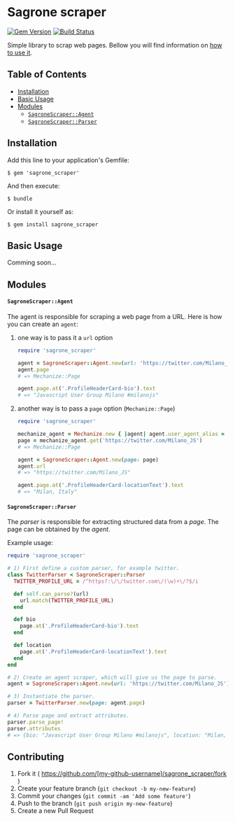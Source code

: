 # Sagrone scraper

[![Gem Version](https://badge.fury.io/rb/sagrone_scraper.svg)](http://badge.fury.io/rb/sagrone_scraper)
[![Build Status](https://travis-ci.org/Sagrone/scraper.svg?branch=master)](https://travis-ci.org/Sagrone/scraper)

Simple library to scrap web pages. Bellow you will find information on [how to use it](#basic-usage).

## Table of Contents

- [Installation](#installation)
- [Basic Usage](#basic-usage)
- [Modules](#modules)
  + [`SagroneScraper::Agent`](#sagronescraperagent)
  + [`SagroneScraper::Parser`](#sagronescraperparser)

## Installation

Add this line to your application's Gemfile:

    $ gem 'sagrone_scraper'

And then execute:

    $ bundle

Or install it yourself as:

    $ gem install sagrone_scraper

## Basic Usage

Comming soon...

## Modules

#### `SagroneScraper::Agent`

The agent is responsible for scraping a web page from a URL. Here is how you can create an `agent`:

1. one way is to pass it a `url` option

    ```ruby
    require 'sagrone_scraper'

    agent = SagroneScraper::Agent.new(url: 'https://twitter.com/Milano_JS')
    agent.page
    # => Mechanize::Page

    agent.page.at('.ProfileHeaderCard-bio').text
    # => "Javascript User Group Milano #milanojs"
    ```

2. another way is to pass a `page` option (`Mechanize::Page`)

    ```ruby
    require 'sagrone_scraper'

    mechanize_agent = Mechanize.new { |agent| agent.user_agent_alias = 'Linux Firefox' }
    page = mechanize_agent.get('https://twitter.com/Milano_JS')
    # => Mechanize::Page

    agent = SagroneScraper::Agent.new(page: page)
    agent.url
    # => "https://twitter.com/Milano_JS"

    agent.page.at('.ProfileHeaderCard-locationText').text
    # => "Milan, Italy"
    ```

#### `SagroneScraper::Parser`

The _parser_ is responsible for extracting structured data from a _page_. The page can be obtained by the _agent_.

Example usage:

```ruby
require 'sagrone_scraper'

# 1) First define a custom parser, for example twitter.
class TwitterParser < SagroneScraper::Parser
  TWITTER_PROFILE_URL = /^https?:\/\/twitter.com\/(\w)+\/?$/i

  def self.can_parse?(url)
    url.match(TWITTER_PROFILE_URL)
  end

  def bio
    page.at('.ProfileHeaderCard-bio').text
  end

  def location
    page.at('.ProfileHeaderCard-locationText').text
  end
end

# 2) Create an agent scraper, which will give us the page to parse.
agent = SagroneScraper::Agent.new(url: 'https://twitter.com/Milano_JS')

# 3) Instantiate the parser.
parser = TwitterParser.new(page: agent.page)

# 4) Parse page and extract attributes.
parser.parse_page!
parser.attributes
# => {bio: "Javascript User Group Milano #milanojs", location: "Milan, Italy"}
```

## Contributing

1. Fork it ( https://github.com/[my-github-username]/sagrone_scraper/fork )
2. Create your feature branch (`git checkout -b my-new-feature`)
3. Commit your changes (`git commit -am 'Add some feature'`)
4. Push to the branch (`git push origin my-new-feature`)
5. Create a new Pull Request
